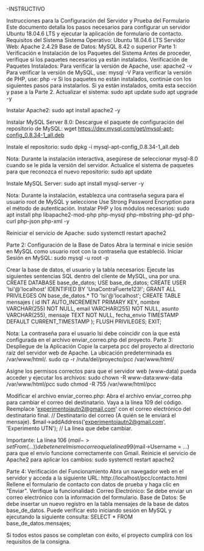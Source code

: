-INSTRUCTIVO

Instrucciones para la Configuración del Servidor y Prueba del Formulario
Este documento detalla los pasos necesarios para configurar un servidor Ubuntu 18.04.6 LTS y ejecutar la aplicación de formulario de contacto.
Requisitos del Sistema
Sistema Operativo: Ubuntu 18.04.6 LTS
Servidor Web: Apache 2.4.29
Base de Datos: MySQL 8.42 o superior
Parte 1: Verificación e Instalación de los Paquetes del Sistema
Antes de proceder, verifique si los paquetes necesarios ya están instalados.
Verificación de Paquetes Instalados:
Para verificar la versión de Apache, use: apache2 -v
Para verificar la versión de MySQL, use: mysql -V
Para verificar la versión de PHP, use: php -v
Si los paquetes no están instalados, continúe con los siguientes pasos para instalarlos. Si ya están instalados, omita esta sección y pase a la Parte 2.
Actualizar el sistema:
sudo apt update
sudo apt upgrade -y


Instalar Apache2:
sudo apt install apache2 -y


Instalar MySQL Server 8.0:
Descargue el paquete de configuración del repositorio de MySQL:
wget https://dev.mysql.com/get/mysql-apt-config_0.8.34-1_all.deb


Instale el repositorio:
sudo dpkg -i mysql-apt-config_0.8.34-1_all.deb


Nota: Durante la instalación interactiva, asegúrese de seleccionar mysql-8.0 cuando se le pida la versión del servidor.
Actualice el sistema de paquetes para que reconozca el nuevo repositorio:
sudo apt update


Instale MySQL Server:
sudo apt install mysql-server -y


Nota: Durante la instalación, establezca una contraseña segura para el usuario root de MySQL y seleccione Use Strong Password Encryption para el método de autenticación.
Instalar PHP y los módulos necesarios:
sudo apt install php libapache2-mod-php php-mysql php-mbstring php-gd php-curl php-json php-xml -y


Reiniciar el servicio de Apache:
sudo systemctl restart apache2


Parte 2: Configuración de la Base de Datos
Abra la terminal e inicie sesión en MySQL como usuario root con la contraseña que estableció.
Iniciar Sesión en MySQL:
sudo mysql -u root -p


Crear la base de datos, el usuario y la tabla necesarios:
Ejecute las siguientes sentencias SQL dentro del cliente de MySQL, una por una.
CREATE DATABASE base_de_datos;
USE base_de_datos;
CREATE USER 'lsi'@'localhost' IDENTIFIED BY 'UnaContraFuerte123!';
GRANT ALL PRIVILEGES ON base_de_datos.* TO 'lsi'@'localhost';
CREATE TABLE mensajes (
    id INT AUTO_INCREMENT PRIMARY KEY,
    nombre VARCHAR(255) NOT NULL,
    email VARCHAR(255) NOT NULL,
    asunto VARCHAR(255),
    mensaje TEXT NOT NULL,
    fecha_envio TIMESTAMP DEFAULT CURRENT_TIMESTAMP
);
FLUSH PRIVILEGES;
EXIT;


Nota: La contraseña para el usuario lsi debe coincidir con la que está configurada en el archivo enviar_correo.php del proyecto.
Parte 3: Despliegue de la Aplicación
Copie la carpeta pcc del proyecto al directorio raíz del servidor web de Apache. La ubicación predeterminada es /var/www/html/.
sudo cp -r /ruta/del/proyecto/pcc /var/www/html/


Asigne los permisos correctos para que el servidor web (www-data) pueda acceder y ejecutar los archivos:
sudo chown -R www-data:www-data /var/www/html/pcc
sudo chmod -R 755 /var/www/html/pcc


Modificar el archivo enviar_correo.php:
Abra el archivo enviar_correo.php para cambiar el correo del destinatario.
Vaya a la línea 109 del código.
Reemplace 'experimentoiautn2@gmail.com' con el correo electrónico del destinatario final.
// Destinatario del correo (A quién se le enviará el mensaje).
$mail->addAddress('experimentoiautn2@gmail.com', 'Experimento UTN'); // La línea que debe cambiar.


Importante: La línea 106 ($mail->setFrom(...)) debe tener el mismo correo que la línea 99 ($mail->Username = ...) para que el envío funcione correctamente con Gmail.
Reinicie el servicio de Apache2 para aplicar los cambios:
sudo systemctl restart apache2


Parte 4: Verificación del Funcionamiento
Abra un navegador web en el servidor y acceda a la siguiente URL:
http://localhost/pcc/contacto.html
Rellene el formulario de contacto con datos de prueba y haga clic en "Enviar".
Verifique la funcionalidad:
Correo Electrónico: Se debe enviar un correo electrónico con la información del formulario.
Base de Datos: Se debe insertar un nuevo registro en la tabla mensajes de la base de datos base_de_datos. Puede verificar esto iniciando sesión en MySQL y ejecutando la siguiente consulta:
SELECT * FROM base_de_datos.mensajes;


Si todos estos pasos se completan con éxito, el proyecto cumplirá con los requisitos de la consigna.
